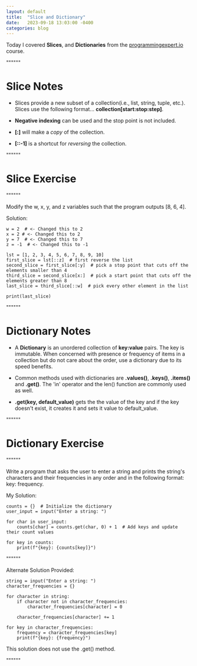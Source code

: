 ```yaml
---
layout: default
title:  "Slice and Dictionary"
date:   2023-09-18 13:03:00 -0400
categories: blog
---
```

Today I covered __Slices__, and __Dictionaries__ from the [programmingexpert.io][course-site] course. 

""""""

# Slice Notes

- Slices provide a new subset of a collection(i.e., list, string, tuple, etc.). Slices use the following format... 
__collection[start:stop:step]__. 

- __Negative indexing__ can be used and the stop point is not included. 

- __[:]__ will make a _copy_ of the collection.

- __[::-1]__ is a shortcut for _reversing_ the collection.

""""""

# Slice Exercise

""""""

Modify the w, x, y, and z variables such that the program outputs [8, 6, 4].

Solution:

    w = 2  # <- Changed this to 2
    x = 2 # <- Changed this to 2
    y = 7  # <- Changed this to 7
    z = -1  # <- Changed this to -1

    lst = [1, 2, 3, 4, 5, 6, 7, 8, 9, 10]
    first_slice = lst[::z]  # first reverse the list
    second_slice = first_slice[:y]  # pick a stop point that cuts off the elements smaller than 4
    third_slice = second_slice[x:]  # pick a start point that cuts off the elements greater than 8
    last_slice = third_slice[::w]  # pick every other element in the list

    print(last_slice)

""""""

# Dictionary Notes

- A __Dictionary__ is an unordered collection of __key:value__ pairs. The key is immutable. When concerned with presence or frequency of items in a collection but do not care about the order, use a dictionary due to its speed benefits. 

- Common methods used with dictionaries are __.values()__, __.keys()__, __.items()__ and __.get()__. The 'in' operator and the len() function are commonly used as well.

- __.get(key, default_value)__ gets the the value of the key and if the key doesn't exist, it creates it and sets it value to default_value.

""""""

# Dictionary Exercise

""""""

Write a program that asks the user to enter a string and prints the string's characters and their frequencies in any order and in the following format: key: frequency.

My Solution: 

    counts = {}  # Initialize the dictionary
    user_input = input("Enter a string: ")

    for char in user_input:
        counts[char] = counts.get(char, 0) + 1  # Add keys and update their count values

    for key in counts:
        print(f"{key}: {counts[key]}")

""""""

Alternate Solution Provided:

    string = input("Enter a string: ")
    character_frequencies = {}

    for character in string:
        if character not in character_frequencies:
            character_frequencies[character] = 0

        character_frequencies[character] += 1

    for key in character_frequencies:
        frequency = character_frequencies[key]
        print(f"{key}: {frequency}")

This solution does not use the .get() method.

""""""

[course-site]: https://www.programmingexpert.io/index